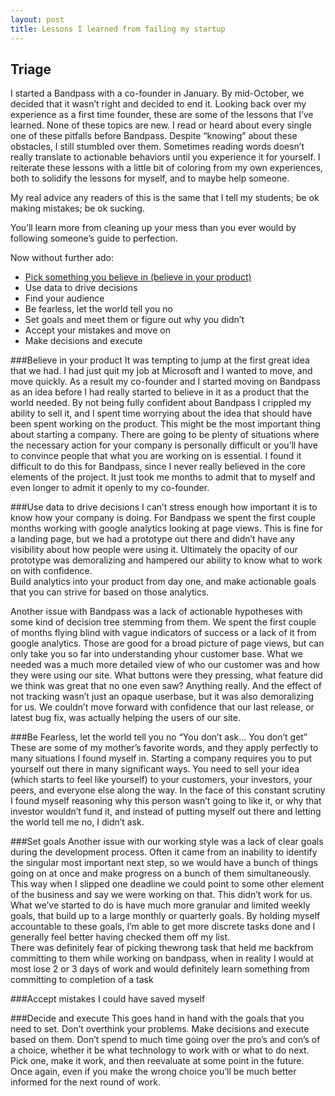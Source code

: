 ```yaml
---
layout: post
title: Lessons I learned from failing my startup
---
```


Triage
------

I started a Bandpass with a co-founder in January.  By mid-October, we decided that it wasn’t right and decided to end it.  Looking back over my experience as a first time founder, these are some of the lessons that I’ve learned.
None of these topics are new.  I read or heard about every single one of these pitfalls before Bandpass. Despite “knowing” about these obstacles, I still stumbled over them.  Sometimes reading words doesn’t really translate to actionable behaviors until you experience it for yourself.  I reiterate these lessons with a little bit of coloring from my own experiences, both to solidify the lessons for myself, and to maybe help someone.

My real advice any readers of this is the same that I tell my students; be ok making mistakes; be ok sucking.  

You’ll learn more from cleaning up your mess than you ever would by following someone’s guide to perfection.  

Now without further ado:
- [Pick something you believe in (believe in your product)](#believe)
- Use data to drive decisions
- Find your audience
- Be fearless, let the world tell you no
- Set goals and meet them or figure out why you didn’t
- Accept your mistakes and move on
- Make decisions and execute

<span id="believe">
###Believe in your product
</span>
It was tempting to jump at the first great idea that we had.  I had just quit my job at Microsoft and I wanted to move, and move quickly.  As a result my co-founder and I started moving on Bandpass as an idea before I had really started to believe in it as a product that the world needed.  By not being fully confident about Bandpass I crippled my ability to sell it, and I spent time worrying about the idea that should have been spent working on the product.  
This might be the most important thing about starting a company.  There are going to be plenty of situations where the necessary action for your company is personally difficult or you’ll have to convince people that what you are working on is essential.  I found it difficult to do this for Bandpass, since I never really believed in the core elements of the project.  It just took me months to admit that to myself and even longer to admit it openly to my co-founder.

###Use data to drive decisions
I can’t stress enough how important it is to know how your company is doing.  For Bandpass we spent the first couple months working with google analytics looking at page views.  This is fine for a landing page, but we had a prototype out there and didn’t have any visibility about how people were using it.  Ultimately the opacity of our prototype was demoralizing and hampered our ability to know what to work on with confidence.  
Build analytics into your product from day one, and make actionable goals that you can strive for based on those analytics.

Another issue with Bandpass was a lack of actionable hypotheses with some kind of decision tree stemming from them.  We spent the first couple of months flying blind with vague indicators of success or a lack of it from google analytics.  Those are good for a broad picture of page views, but can only take you so far into understanding yhour customer base.  What we needed was a much more detailed view of who our customer was and how they were using our site.  What buttons were they pressing, what feature did we think was great that no one even saw?  Anything really.  And the effect of not tracking wasn’t just an opaque userbase, but it was also demoralizing for us.  We couldn’t move forward with confidence that our last release, or latest bug fix, was actually helping the users of our site.  

###Be Fearless, let the world tell you no
“You don’t ask… You don’t get”
These are some of my mother’s favorite words, and they apply perfectly to many situations I found myself in.  Starting a company requires you to put yourself out there in many significant ways.  You need to sell your idea (which starts to feel like yourself) to your customers, your investors, your peers, and everyone else along the way.  In the face of this constant scrutiny I found myself reasoning why this person wasn’t going to like it, or why that investor wouldn’t fund it, and instead of putting myself out there and letting the world tell me no, I didn’t ask.  

###Set goals
Another issue with our working style was a lack of clear goals during the development process.  Often it came from an inability to identify the singular most important next step, so we would have a bunch of things going on at once and make progress on a bunch of them simultaneously.  This way when I slipped one deadline we could point to some other element of the business and say we were working on that.  This didn’t work for us.  What we’ve started to do is have much more granular and limited weekly goals, that build up to a large monthly or quarterly goals.  By holding myself accountable to these goals, I’m able to get more discrete tasks done and I generally feel better having checked them off my list.  
There was definitely fear of picking thewrong task that held me backfrom committing to them while working on bandpass, when in reality I would at most lose 2 or 3 days of work and would definitely learn something from committing to completion of a task

###Accept mistakes
I could have saved myself 

###Decide and execute
This goes hand in hand with the goals that you need to set. Don’t overthink your problems.  Make decisions and execute based on them.  Don’t spend to much time going over the pro’s and con’s of a choice, whether it be what technology to work with or what to do next.  Pick one, make it work, and then reevaluate at some point in the future.  Once again, even if you make the wrong choice you’ll be much better informed for the next round of work.


